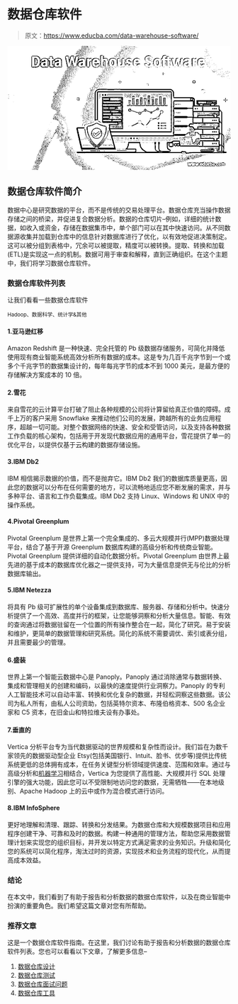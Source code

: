 # 数据仓库软件

> 原文：<https://www.educba.com/data-warehouse-software/>

![Data Warehouse Software](img/13f74e46979ff3459521e27d67c94412.png)



## 数据仓库软件简介

数据中心是研究数据的平台，而不是传统的交易处理平台。数据仓库充当操作数据存储之间的桥梁，并促进复合数据分析。数据的仓库切片–例如，详细的统计数据，如收入或资金，存储在数据集市中，单个部门可以在其中快速访问。从不同数据源收集并加载到仓库中的信息针对数据库进行了优化，以有效地促进决策制定。这可以被分组到表格中，冗余可以被提取，精度可以被转换。提取、转换和加载(ETL)是实现这一点的机制。数据可用于审查和解释，直到正确组织。在这个主题中，我们将学习数据仓库软件。

### 数据仓库软件列表

让我们看看一些数据仓库软件

<small>Hadoop、数据科学、统计学&其他</small>

#### 1.亚马逊红移

Amazon Redshift 是一种快速、完全托管的 Pb 级数据存储服务，可简化并降低使用现有商业智能系统高效分析所有数据的成本。这是专为几百千兆字节到一个或多个千兆字节的数据集设计的，每年每兆字节的成本不到 1000 美元，是最方便的存储解决方案成本的 10 倍。

#### 2.雪花

来自雪花的云计算平台打破了阻止各种规模的公司将计算留给真正价值的障碍。成千上万的客户采用 Snowflake 来推动他们公司的发展，跨越所有的业务应用程序，超越一切可能。对整个数据网络的快速、安全和受管访问，以及支持各种数据工作负载的核心架构，包括用于开发现代数据应用的通用平台，雪花提供了单一的优化平台，以提供仅基于云构建的数据存储设施。

#### 3.IBM Db2

IBM 相信揭示数据的价值，而不是抛弃它。IBM Db2 我们的数据库质量更高，因此您的数据可以分布在任何需要的地方，可以流畅地适应您不断发展的需求，并与多种平台、语言和工作负载集成。IBM Db2 支持 Linux、Windows 和 UNIX 中的操作系统。

#### 4.Pivotal Greenplum

Pivotal Greenplum 是世界上第一个完全集成的、多云大规模并行(MPP)数据处理平台，结合了基于开源 Greenplum 数据库构建的高级分析和传统商业智能。Pivotal Greenplum 提供详细的自动化数据分析。Pivotal Greenplum 由世界上最先进的基于成本的数据库优化器之一提供支持，可为大量信息提供无与伦比的分析数据库输出。

#### 5.IBM Netezza

将具有 Pb 级可扩展性的单个设备集成到数据库、服务器、存储和分析中。快速分析提供了一个高效、高度并行的框架，让您能够洞察和分析大量信息。智能、有效的查询通过将数据驻留在一个位置的所有操作整合在一起，简化了研究。易于安装和维护，更简单的数据管理和研究系统。简化的系统不需要调优、索引或表分组，并且需要最少的管理。

#### 6.盛装

世界上第一个智能云数据中心是 Panoply。Panoply 通过消除通常与数据转换、集成和管理相关的创建和编码，以最快的速度提供行业洞察力。Panoply 的专利人工智能技术可以自动丰富、转换和优化复杂的数据，并轻松洞察这些数据。该公司为私人所有，由私人公司资助，包括英特尔资本、布隆伯格资本、500 名企业家和 C5 资本，在旧金山和特拉维夫设有办事处。

#### 7.垂直的

Vertica 分析平台专为当代数据驱动的世界规模和复杂性而设计。我们旨在为数千家领先的数据驱动型企业 Etsy(包括美国银行、Intuit、脸书、优步等)提供比传统系统更低的总体拥有成本，在任务关键型分析领域提供速度、范围和效率。通过与高级分析和[机器学习](https://www.educba.com/what-is-machine-learning/)相结合，Vertica 为您提供了高性能、大规模并行 SQL 处理引擎的强大功能，因此您可以不受限制地访问您的数据，无需牺牲——在本地级别、Apache Hadoop 上的云中或作为混合模式进行访问。

#### 8.IBM InfoSphere

更好地理解和清理、跟踪、转换和分发结果。为数据仓库和大规模数据项目和应用程序创建干净、可靠和及时的数据。构建一种通用的管理方法，帮助您采用数据管理计划来实现您的组织目标，并开发以特定方式满足需求的业务知识。升级和简化您的系统可以简化程序，淘汰过时的资源，实现技术和业务流程的现代化，从而提高成本效益。

### 结论

在本文中，我们看到了有助于报告和分析数据的数据仓库软件，以及在商业智能中扮演的重要角色。我们希望这篇文章对您有所帮助。

### 推荐文章

这是一个数据仓库软件指南。在这里，我们讨论有助于报告和分析数据的数据仓库软件列表。您也可以看看以下文章，了解更多信息–

1.  [数据仓库设计](https://www.educba.com/data-warehouse-design/)
2.  [数据仓库测试](https://www.educba.com/data-warehouse-testing/)
3.  [数据仓库面试问题](https://www.educba.com/data-warehouse-interview-questions/)
4.  [数据仓库工具](https://www.educba.com/data-warehouse-tools/)





